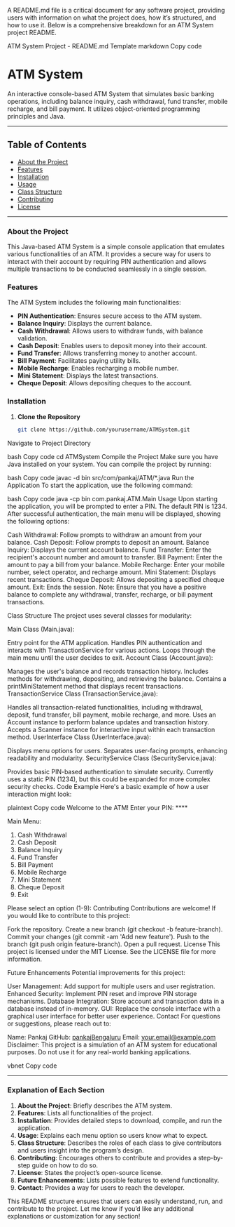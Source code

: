 A README.md file is a critical document for any software project, providing users with information on what the project does, how it’s structured, and how to use it. Below is a comprehensive breakdown for an ATM System project README.

ATM System Project - README.md Template
markdown
Copy code
# ATM System

An interactive console-based ATM System that simulates basic banking operations, including balance inquiry, cash withdrawal, fund transfer, mobile recharge, and bill payment. It utilizes object-oriented programming principles and Java.

---

## Table of Contents

- [About the Project](#about-the-project)
- [Features](#features)
- [Installation](#installation)
- [Usage](#usage)
- [Class Structure](#class-structure)
- [Contributing](#contributing)
- [License](#license)
  
---

### About the Project

This Java-based ATM System is a simple console application that emulates various functionalities of an ATM. It provides a secure way for users to interact with their account by requiring PIN authentication and allows multiple transactions to be conducted seamlessly in a single session.

### Features

The ATM System includes the following main functionalities:
- **PIN Authentication**: Ensures secure access to the ATM system.
- **Balance Inquiry**: Displays the current balance.
- **Cash Withdrawal**: Allows users to withdraw funds, with balance validation.
- **Cash Deposit**: Enables users to deposit money into their account.
- **Fund Transfer**: Allows transferring money to another account.
- **Bill Payment**: Facilitates paying utility bills.
- **Mobile Recharge**: Enables recharging a mobile number.
- **Mini Statement**: Displays the latest transactions.
- **Cheque Deposit**: Allows depositing cheques to the account.

### Installation

1. **Clone the Repository**
   ```bash
   git clone https://github.com/yourusername/ATMSystem.git
Navigate to Project Directory

bash
Copy code
cd ATMSystem
Compile the Project Make sure you have Java installed on your system. You can compile the project by running:

bash
Copy code
javac -d bin src/com/pankaj/ATM/*.java
Run the Application To start the application, use the following command:

bash
Copy code
java -cp bin com.pankaj.ATM.Main
Usage
Upon starting the application, you will be prompted to enter a PIN. The default PIN is 1234. After successful authentication, the main menu will be displayed, showing the following options:

Cash Withdrawal: Follow prompts to withdraw an amount from your balance.
Cash Deposit: Follow prompts to deposit an amount.
Balance Inquiry: Displays the current account balance.
Fund Transfer: Enter the recipient's account number and amount to transfer.
Bill Payment: Enter the amount to pay a bill from your balance.
Mobile Recharge: Enter your mobile number, select operator, and recharge amount.
Mini Statement: Displays recent transactions.
Cheque Deposit: Allows depositing a specified cheque amount.
Exit: Ends the session.
Note: Ensure that you have a positive balance to complete any withdrawal, transfer, recharge, or bill payment transactions.

Class Structure
The project uses several classes for modularity:

Main Class (Main.java):

Entry point for the ATM application.
Handles PIN authentication and interacts with TransactionService for various actions.
Loops through the main menu until the user decides to exit.
Account Class (Account.java):

Manages the user's balance and records transaction history.
Includes methods for withdrawing, depositing, and retrieving the balance.
Contains a printMiniStatement method that displays recent transactions.
TransactionService Class (TransactionService.java):

Handles all transaction-related functionalities, including withdrawal, deposit, fund transfer, bill payment, mobile recharge, and more.
Uses an Account instance to perform balance updates and transaction history.
Accepts a Scanner instance for interactive input within each transaction method.
UserInterface Class (UserInterface.java):

Displays menu options for users.
Separates user-facing prompts, enhancing readability and modularity.
SecurityService Class (SecurityService.java):

Provides basic PIN-based authentication to simulate security.
Currently uses a static PIN (1234), but this could be expanded for more complex security checks.
Code Example
Here's a basic example of how a user interaction might look:

plaintext
Copy code
Welcome to the ATM!
Enter your PIN: ****

Main Menu:
1. Cash Withdrawal
2. Cash Deposit
3. Balance Inquiry
4. Fund Transfer
5. Bill Payment
6. Mobile Recharge
7. Mini Statement
8. Cheque Deposit
9. Exit

Please select an option (1-9):
Contributing
Contributions are welcome! If you would like to contribute to this project:

Fork the repository.
Create a new branch (git checkout -b feature-branch).
Commit your changes (git commit -am 'Add new feature').
Push to the branch (git push origin feature-branch).
Open a pull request.
License
This project is licensed under the MIT License. See the LICENSE file for more information.

Future Enhancements
Potential improvements for this project:

User Management: Add support for multiple users and user registration.
Enhanced Security: Implement PIN reset and improve PIN storage mechanisms.
Database Integration: Store account and transaction data in a database instead of in-memory.
GUI: Replace the console interface with a graphical user interface for better user experience.
Contact
For questions or suggestions, please reach out to:

Name: Pankaj
GitHub: [pankajBengaluru](https://github.com/PankajBengaluru)
Email: your.email@example.com
Disclaimer: This project is a simulation of an ATM system for educational purposes. Do not use it for any real-world banking applications.

vbnet
Copy code

---

### Explanation of Each Section

1. **About the Project**: Briefly describes the ATM system.
2. **Features**: Lists all functionalities of the project.
3. **Installation**: Provides detailed steps to download, compile, and run the application.
4. **Usage**: Explains each menu option so users know what to expect.
5. **Class Structure**: Describes the roles of each class to give contributors and users insight into the program’s design.
6. **Contributing**: Encourages others to contribute and provides a step-by-step guide on how to do so.
7. **License**: States the project’s open-source license.
8. **Future Enhancements**: Lists possible features to extend functionality.
9. **Contact**: Provides a way for users to reach the developer.

This README structure ensures that users can easily understand, run, and contribute to the project. Let me know if you’d like any additional explanations or customization for any section!
